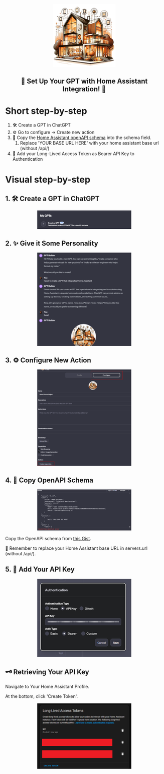 <div align="center">
    <img src="assets/logo.png" alt="GPT & Home Assistant Integration" width="200">
    <h2>🚀 Set Up Your GPT with Home Assistant Integration! 🤖</h2>
</div>

# Short step-by-step
1. 🛠️ Create a GPT in ChatGPT
2. ⚙️ Go to configure -> Create new action
3. 📝 Copy the [Home Assistant openAPI schema](https://gist.github.com/ScorchChamp/f10d30459eef5b70253a70a14f2dff1c) into the schema field.
   1. Replace 'YOUR BASE URL HERE' with your home assistant base url (without /api/)
4. 🔑 Add your Long-Lived Access Token as Bearer API Key to Authentication


# Visual step-by-step

## 1. 🛠️ Create a GPT in ChatGPT

<div align="center">
    <img src="assets/step1.png" alt="Step 1 - Create a GPT" width="300">
</div>

## 2. ✨ Give it Some Personality

<div align="center">
    <img src="assets/step2.png" alt="Step 2 - Personality" width="300">
</div>

## 3. ⚙️ Configure New Action

<div align="center">
    <img src="assets/step3.png" alt="Step 3 - Configure" width="300">
</div>

## 4. 📝 Copy OpenAPI Schema

<div align="center">
    <img src="assets/step4.png" alt="Step 4 - OpenAPI Schema" width="300">
</div>

Copy the OpenAPI schema from [this Gist](https://gist.github.com/ScorchChamp/f10d30459eef5b70253a70a14f2dff1c). 

🔧 Remember to replace your Home Assistant base URL in servers.url (without /api/).

## 5. 🔑 Add Your API Key

<div align="center">
    <img src="assets/step5.png" alt="Step 5 - API Key" width="300">
</div>

## 🗝️ Retrieving Your API Key

Navigate to Your Home Assistant Profile.

At the bottom, click 'Create Token'.

<div align="center">
    <img src="assets/apikey.png" alt="API Key Retrieval" width="300">
</div>